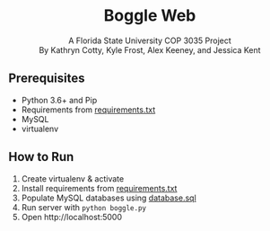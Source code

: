 <h1 align="center">Boggle Web</h1>
<p align="center">A Florida State University COP 3035 Project<br>
By Kathryn Cotty, Kyle Frost, Alex Keeney, and Jessica Kent</p>

## Prerequisites
  - Python 3.6+ and Pip
  - Requirements from [requirements.txt](requirements.txt)
  - MySQL
  - virtualenv

## How to Run
  1. Create virtualenv & activate
  2. Install requirements from [requirements.txt](requirements.txt)
  3. Populate MySQL databases using [database.sql](database.sql)
  4. Run server with `python boggle.py`
  5. Open http://localhost:5000
